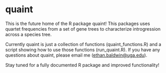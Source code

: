 # quaint

This is the future home of the R package quaint! This packages uses quartet frequencies from a set of gene trees to characterize introgression across a species tree.

Currently quaint is just a collection of functions (quaint_functions.R) and a script showing how to use those functions (run_quaint.R). If you have any questions about quaint, please email me (ethan.baldwin@uga.edu).

Stay tuned for a fully documented R package and improved functionality!
